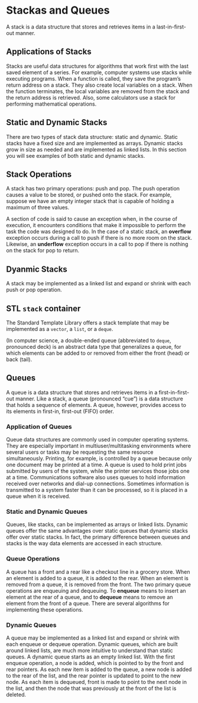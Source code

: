 # Stackas and Queues
A stack is a data structure that stores and retrieves items in a last-in-first-out
manner.

## Applications of Stacks
Stacks are useful data structures for algorithms that work first with the last saved element
of a series. For example, computer systems use stacks while executing programs. When a
function is called, they save the program’s return address on a stack. They also create local
variables on a stack. When the function terminates, the local variables are removed from
the stack and the return address is retrieved. Also, some calculators use a stack for
performing mathematical operations.

## Static and Dynamic Stacks
There are two types of stack data structure: static and dynamic. Static stacks have a fixed size
and are implemented as arrays. Dynamic stacks grow in size as needed and are implemented
as linked lists. In this section you will see examples of both static and dynamic stacks.

## Stack Operations
A stack has two primary operations: push and pop. The push operation causes a value to
be stored, or pushed onto the stack. For example, suppose we have an empty integer stack
that is capable of holding a maximum of three values.

A section of code is said to cause an exception when, in the course of execution, it encounters conditions that make it
impossible to perform the task the code was designed to do. In the case of a static stack,
an __overflow__ exception occurs during a call to push if there is no more room on the stack.
Likewise, an __underflow__ exception occurs in a call to pop if there is nothing on the stack
for pop to return.

## Dyanmic Stacks
A stack may be implemented as a linked list and expand or shrink with each
push or pop operation.

## STL `stack` container
The Standard Template Library offers a stack template that may be
implemented as a `vector`, a `list`, or a `deque`.


(In computer science, a double-ended queue (abbreviated to `deque`, pronounced deck) is an abstract data type that generalizes a queue, for which elements can be added to or removed from either the front (head) or back (tail).

## Queues
A queue is a data structure that stores and retrieves items in a first-in-first-out
manner.
Like a stack, a queue (pronounced “cue”) is a data structure that holds a sequence of
elements. A queue, however, provides access to its elements in first-in, first-out (FIFO) order.

### Application of Queues
Queue data structures are commonly used in computer operating systems. They are
especially important in multiuser/multitasking environments where several users or
tasks may be requesting the same resource simultaneously. Printing, for example, is
controlled by a queue because only one document may be printed at a time. A queue is
used to hold print jobs submitted by users of the system, while the printer services those
jobs one at a time.
Communications software also uses queues to hold information received over networks
and dial-up connections. Sometimes information is transmitted to a system faster than it
can be processed, so it is placed in a queue when it is received.

### Static and Dynamic Queues
Queues, like stacks, can be implemented as arrays or linked lists. Dynamic queues offer the
same advantages over static queues that dynamic stacks offer over static stacks. In fact, the
primary difference between queues and stacks is the way data elements are accessed in each
structure.

### Queue Operations
A queue has a front and a rear like a checkout line in a grocery store.
When an element is added to a queue, it is added to the rear. When an
element is removed from a queue, it is removed from the front. The two primary queue
operations are enqueuing and dequeuing. To __enqueue__ means to insert an element at the
rear of a queue, and to __dequeue__ means to remove an element from the front of a queue.
There are several algorithms for implementing these operations.

### Dynamic Queues
A queue may be implemented as a linked list and expand or shrink with each
enqueue or dequeue operation.
Dynamic queues, which are built around linked lists, are much more intuitive to understand
than static queues. A dynamic queue starts as an empty linked list. With the first enqueue
operation, a node is added, which is pointed to by the front and rear pointers. As each new
item is added to the queue, a new node is added to the rear of the list, and the rear pointer is
updated to point to the new node. As each item is dequeued, front is made to point to the
next node in the list, and then the node that was previously at the front of the list is deleted.
